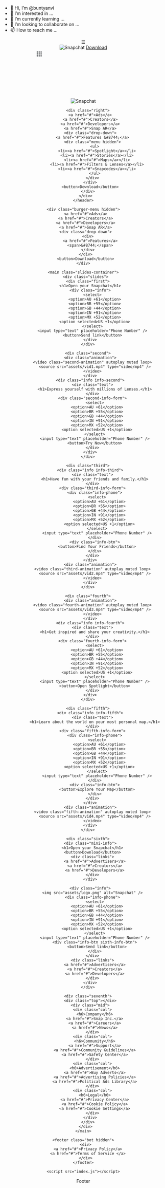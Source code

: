 - 👋 Hi, I’m @buntyanvi
- 👀 I’m interested in ...
- 🌱 I’m currently learning ...
- 💞️ I’m looking to collaborate on ...
- 📫 How to reach me ...

<!---
buntyanvi/buntyanvi is a ✨ special ✨ repository because its `README.md` (this file) appears on your GitHub profile.
You can click the Preview link to take a look at your changes.
--->


<!DOCTYPE html>
<html lang="en">
  <head>
    <meta charset="UTF-8" />
    <meta http-equiv="X-UA-Compatible" content="IE=edge" />
    <meta name="viewport" content="width=device-width, initial-scale=1.0" />
    <link rel="stylesheet" href="style.css" />
    <title>Snapchat</title>
  </head>
  <body>
    <header>
      <div class="mini-navbar">
        <div class="menu-btn">&#9776;</div>
        <img src="assets/logo.png" alt="Snapchat" />
        <a href="#">Download</a>
      </div>
      <div class="navbar">
        <div class="left">
          <div>
            <svg xmlns="http://www.w3.org/2000/svg">
              <path
                fill="#3a3e41"
                d="M3.98 6C3.98 4.88 4.88 3.98 5.99 3.98C7.11 3.98 8.01  4.88 8.01 6C8.01 7.11 7.11 8.01 5.99 8.01C4.88 8.01 3.98  7.11 3.98 6ZM3.98 12C3.98 10.88 4.88 9.98 5.99 9.98C7.11  9.98 8.01 10.88 8.01 12C8.01 13.11 7.11 14.01 5.99  14.01C4.88 14.01 3.98 13.11 3.98 12ZM5.99 15.98C4.88 15.98 3.98 16.88 3.98 18C3.98 19.11 4.88 20.01 5.99 20.01C7.11 20.01 8.01 19.11 8.01 18C8.01 16.88 7.11 15.98 5.99 15.98ZM9.98  6C9.98 4.88 10.88 3.98 11.99 3.98C13.11 3.98 14.01 4.88 14.01  6C14.01 7.11 13.11 8.01 11.99 8.01C10.88 8.01 9.98 7.11 9.98  6ZM11.99 9.98C10.88 9.98 9.98 10.88 9.98 12C9.98 13.11 10.88  14.01 11.99 14.01C13.11 14.01 14.01 13.11 14.01 12C14.01  10.88 13.11 9.98 11.99 9.98ZM9.98 18C9.98 16.88 10.88 15.98  11.99 15.98C13.11 15.98 14.01 16.88 14.01 18C14.01 19.11 13.11  20.01 11.99 20.01C10.88 20.01 9.98 19.11 9.98 18ZM18.00 3.98C16.88  3.98 15.98 4.88 15.98 6C15.98 7.11 16.88 8.01 18.00 8.01C19.11 8.01  20.01 7.11 20.01 6C20.01 4.88 19.11 3.98 18.00 3.98ZM15.98 12C15.98  10.88 16.88 9.98 18.00 9.98C19.11 9.98 20.01 10.88 20.01 12C20.01  13.11 19.11 14.01 18.00 14.01C16.88 14.01 15.98 13.11 15.98  12ZM18.00 15.98C16.88 15.98 15.98 16.88 15.98 18C15.98 19.11  16.88 20.01 18.00 20.01C19.11 20.01 20.01 19.11 20.01 18C20.01  16.88 19.11 15.98 18.00 15.98Z"
              ></path>
            </svg>
          </div>
          <img src="assets/logo.png" alt="Snapchat" />
        </div>

        <div class="right">
          <a href="#">Ads</a>
          <a href="#">Creators</a>
          <a href="#">Developers</a>
          <a href="#">Snap AR</a>
          <div class="drop-down">
            <a href="#">Features &#8744;</a>
            <div class="menu hidden">
              <ul>
                <li><a href="#">Spotlight</a></li>
                <li><a href="#">Stories</a></li>
                <li><a href="#">Maps</a></li>
                <li><a href="#">Filters & Lenses</a></li>
                <li><a href="#">Snapcodes</a></li>
              </ul>
            </div>
          </div>
          <button>Download</button>
        </div>
      </div>
    </header>

    <div class="burger-menu hidden">
      <a href="#">Ads</a>
      <a href="#">Creators</a>
      <a href="#">Developers</a>
      <a href="#">Snap AR</a>
      <div class="drop-down">
        <div>
          <a href="#">Features</a>
          <span>&#8744;</span>
        </div>
      </div>
      <button>Download</button>
    </div>

    <main class="slides-container">
      <div class="slides">
        <div class="first">
          <h1>Open your Snapchat</h1>
          <div class="info">
            <select>
              <option>AU +61</option>
              <option>BR +55</option>
              <option>GB +44</option>
              <option>IN +91</option>
              <option>MX +52</option>
              <option selected>US +1</option>
            </select>
            <input type="text" placeholder="Phone Number" />
            <button>Send link</button>
          </div>
        </div>

        <div class="second">
          <div class="animation">
            <video class="second-animation" autoplay muted loop>
              <source src="assets/vid1.mp4" type="video/mp4" />
            </video>
          </div>
          <div class="info info-second">
            <div class="text">
              <h1>Express yourself with millions of Lenses.</h1>
            </div>
            <div class="second-info-form">
              <select>
                <option>AU +61</option>
                <option>BR +55</option>
                <option>GB +44</option>
                <option>IN +91</option>
                <option>MX +52</option>
                <option selected>US +1</option>
              </select>
              <input type="text" placeholder="Phone Number" />
              <button>Try Now</button>
            </div>
          </div>
        </div>

        <div class="third">
          <div class="info info-third">
            <div class="text">
              <h1>Have fun with your friends and family.</h1>
            </div>
            <div class="third-info-form">
              <div class="info-phone">
                <select>
                  <option>AU +61</option>
                  <option>BR +55</option>
                  <option>GB +44</option>
                  <option>IN +91</option>
                  <option>MX +52</option>
                  <option selected>US +1</option>
                </select>
                <input type="text" placeholder="Phone Number" />
              </div>
              <div class="info-btn">
                <button>Find Your Friends</button>
              </div>
            </div>
          </div>
          <div class="animation">
            <video class="third-animation" autoplay muted loop>
              <source src="assets/vid2.mp4" type="video/mp4" />
            </video>
          </div>
        </div>

        <div class="fourth">
          <div class="animation">
            <video class="fourth-animation" autoplay muted loop>
              <source src="assets/vid3.mp4" type="video/mp4" />
            </video>
          </div>
          <div class="info info-fourth">
            <div class="text">
              <h1>Get inspired and share your creativity.</h1>
            </div>
            <div class="fourth-info-form">
              <select>
                <option>AU +61</option>
                <option>BR +55</option>
                <option>GB +44</option>
                <option>IN +91</option>
                <option>MX +52</option>
                <option selected>US +1</option>
              </select>
              <input type="text" placeholder="Phone Number" />
              <button>Open Spotlight</button>
            </div>
          </div>
        </div>

        <div class="fifth">
          <div class="info info-fifth">
            <div class="text">
              <h1>Learn about the world on your most personal map.</h1>
            </div>
            <div class="fifth-info-form">
              <div class="info-phone">
                <select>
                  <option>AU +61</option>
                  <option>BR +55</option>
                  <option>GB +44</option>
                  <option>IN +91</option>
                  <option>MX +52</option>
                  <option selected>US +1</option>
                </select>
                <input type="text" placeholder="Phone Number" />
              </div>
              <div class="info-btn">
                <button>Explore Your Map</button>
              </div>
            </div>
          </div>
          <div class="animation">
            <video class="fifth-animation" autoplay muted loop>
              <source src="assets/vid4.mp4" type="video/mp4" />
            </video>
          </div>
        </div>

        <div class="sixth">
          <div class="mini-info">
            <h1>Open your Snapchat</h1>
            <button>Download</button>
            <div class="links">
              <a href="#">Advertisers</a>
              <a href="#">Creators</a>
              <a href="#">Developers</a>
            </div>
          </div>

          <div class="info">
            <img src="assets/logo.png" alt="Snapchat" />
            <div class="info-phone">
              <select>
                <option>AU +61</option>
                <option>BR +55</option>
                <option>GB +44</option>
                <option>IN +91</option>
                <option>MX +52</option>
                <option selected>US +1</option>
              </select>
              <input type="text" placeholder="Phone Number" />
              <div class="info-btn sixth-info-btn">
                <button>Send link</button>
              </div>
            </div>
            <div class="links">
              <a href="#">Advertisers</a>
              <a href="#">Creators</a>
              <a href="#">Developers</a>
            </div>
          </div>
        </div>

        <div class="seventh">
          <div class="top"></div>
          <div class="mid">
            <div class="col">
              <h6>Company</h6>
              <a href="#">Snap Inc.</a>
              <a href="#">Careers</a>
              <a href="#">News</a>
            </div>
            <div class="col">
              <h6>Community</h6>
              <a href="#">Support</a>
              <a href="#">Community Guidelines</a>
              <a href="#">Safety Center</a>
            </div>
            <div class="col">
              <h6>Advertisement</h6>
              <a href="#">Buy Adverts</a>
              <a href="#">Advertising Policies</a>
              <a href="#">Political Ads Library</a>
            </div>
            <div class="col">
              <h6>Legal</h6>
              <a href="#">Privacy Center</a>
              <a href="#">Cookie Policy</a>
              <a href="#">Cookie Settings</a>
            </div>
          </div>
        </div>
      </div>
    </main>

    <footer class="bot hidden">
      <div>
        <a href="#">Privacy Policy</a>
        <a href="#">Terms of Service </a>
      </div>
    </footer>

    <script src="index.js"></script>
  </body>
</html>
Footer
